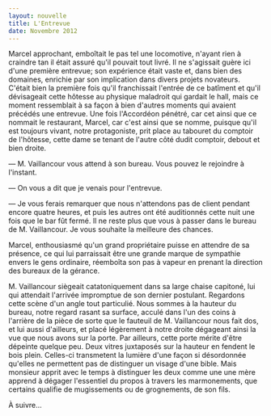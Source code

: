 ```yaml
---
layout: nouvelle
title: L'Entrevue
date: Novembre 2012
---
```


Marcel approchant, emboîtait le pas tel une locomotive, n'ayant rien à craindre tan il était assuré qu'il pouvait tout livré. Il ne s'agissait guère ici d'une première entrevue; son expérience était vaste et, dans bien des domaines, enrichie par son implication dans divers projets novateurs. C'était bien la première fois qu'il franchissait l'entrée de ce batîment et qu'il dévisageait cette hôtesse au physique maladroit qui gardait le hall, mais ce moment ressemblait à sa façon à bien d'autres moments qui avaient précédés une entrevue. Une fois l'Accordéon pénétré, car cet ainsi que ce nommait le restaurant, Marcel, car c'est ainsi que se nomme, puisque qu'il est toujours vivant, notre protagoniste, prit place au tabouret du comptoir de l'hôtesse, cette dame se tenant de l'autre côté dudit comptoir, debout et bien droite.

&mdash; M. Vaillancour vous attend à son bureau. Vous pouvez le rejoindre à l'instant.

&mdash; On vous a dit que je venais pour l'entrevue.

&mdash; Je vous ferais remarquer que nous n'attendons pas de client pendant encore quatre heures, et puis les autres ont été auditionnés cette nuit une fois que le bar fût fermé. Il ne reste plus que vous à passer dans le bureau de M. Vaillancour. Je vous souhaite la meilleure des chances.

Marcel, enthousiasmé qu'un grand propriétaire puisse en attendre de sa présence, ce qui lui parraissait être une grande marque de sympathie envers le gens ordinaire, réemboîta son pas à vapeur en prenant la direction des bureaux de la gérance.

M. Vaillancour siègeait catatoniquement dans sa large chaise capitoné, lui qui attendait l'arrivée impromptue de son dernier postulant. Regardons cette scène d'un angle tout particulié. Nous sommes à la hauteur du bureau, notre regard rasant sa surface, acculé dans l'un des coins à l'arrière de la pièce de sorte que le fauteuil de M. Vaillancour nous fait dos, et lui aussi d'ailleurs, et placé légèrement à notre droite dégageant ainsi la vue que nous avons sur la porte. Par ailleurs, cette porte mérite d'être dépeinte quelque peu. Deux vitres juxtaposés sur la hauteur en fendent le bois plein. Celles-ci transmetent la lumière d'une façon si désordonnée qu'elles ne permettent pas de distinguer un visage d'une bible. Mais monsieur apprit avec le temps à distinguer les deux comme une une mère apprend à dégager l'essentiel du propos à travers les marmonements, que certains qualifie de mugissements ou de grognements, de son fils.

À suivre...
